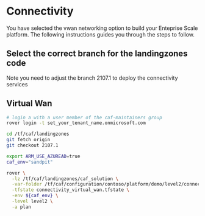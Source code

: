 
# Connectivity
You have selected the vwan networking option to build your Enteprise Scale platform. The following instructions guides you through the steps to follow.

## Select the correct branch for the landingzones code

Note you need to adjust the branch 2107.1 to deploy the connectivity services

## Virtual Wan

```bash
# login a with a user member of the caf-maintainers group
rover login -t set_your_tenant_name.onmicrosoft.com

cd /tf/caf/landingzones
git fetch origin
git checkout 2107.1

export ARM_USE_AZUREAD=true
caf_env="sandpit"

rover \
  -lz /tf/caf/landingzones/caf_solution \
  -var-folder /tf/caf/configuration/contoso/platform/demo/level2/connectivity/virtual_wan \
  -tfstate connectivity_virtual_wan.tfstate \
  -env ${caf_env} \
  -level level2 \
  -a plan

```

